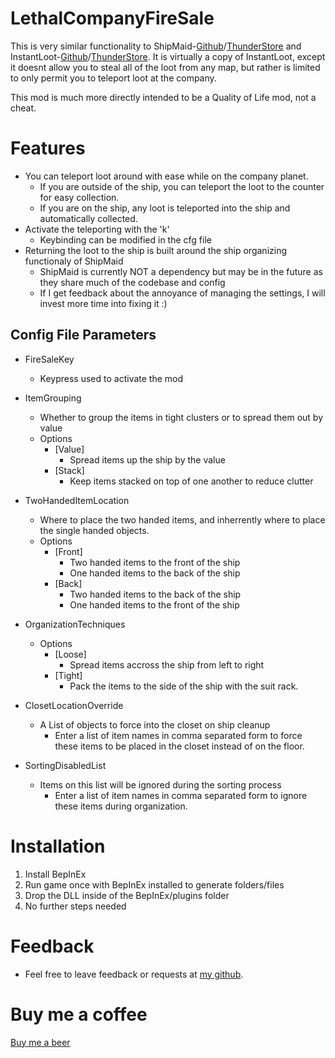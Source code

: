 # LethalCompanyFireSale
This is very similar functionality to ShipMaid-[Github](https://github.com/bozzobrain/LethalCompanyShipMaid/releases)/[ThunderStore](https://thunderstore.io/c/lethal-company/p/bozzobrain/ShipMaid/) and InstantLoot-[Github](https://github.com/bozzobrain/LethalCompanyInstantLoot/releases)/[ThunderStore](https://thunderstore.io/c/lethal-company/p/bozzobrain/InstantLoot/). It is virtually a copy of InstantLoot, except it doesnt allow you to steal all of the loot from any map, but rather is limited to only permit you to teleport loot at the company.

This mod is much more directly intended to be a Quality of Life mod, not a cheat.

# Features
- You can teleport loot around with ease while on the company planet.
	- If you are outside of the ship, you can teleport the loot to the counter for easy collection.
	- If you are on the ship, any loot is teleported into the ship and automatically collected. 
- Activate the teleporting with the 'k'
	- Keybinding can be modified in the cfg file
- Returning the loot to the ship is built around the ship organizing functionaly of ShipMaid
	- ShipMaid is currently NOT a dependency but may be in the future as they share much of the codebase and config
	- If I get feedback about the annoyance of managing the settings, I will invest more time into fixing it :)

## Config File Parameters
- FireSaleKey
	- Keypress used to activate the mod

- ItemGrouping
	- Whether to group the items in tight clusters or to spread them out by value
	- Options
		- [Value]
			- Spread items up the ship by the value
		- [Stack]
			- Keep items stacked on top of one another to reduce clutter

- TwoHandedItemLocation
	- Where to place the two handed items, and inherrently where to place the single handed objects.
	- Options
		- [Front]
			- Two handed items to the front of the ship 
			- One handed items to the back of the ship
		- [Back]
			- Two handed items to the back of the ship 
			- One handed items to the front of the ship

- OrganizationTechniques
	- Options
		- [Loose]
			- Spread items accross the ship from left to right
		- [Tight]
			- Pack the items to the side of the ship with the suit rack.

- ClosetLocationOverride
	- A List of objects to force into the closet on ship cleanup
		- Enter a list of item names in comma separated form to force these items to be placed in the closet instead of on the floor.

- SortingDisabledList
	- Items on this list will be ignored during the sorting process
		- Enter a list of item names in comma separated form to ignore these items during organization.

# Installation
1. Install BepInEx
2. Run game once with BepInEx installed to generate folders/files
3. Drop the DLL inside of the BepInEx/plugins folder
4. No further steps needed

# Feedback
- Feel free to leave feedback or requests at [my github](https://github.com/bozzobrain/LethalCompanyFireSale).

# Buy me a coffee
[Buy me a beer](https://www.buymeacoffee.com/bozzobrain)
